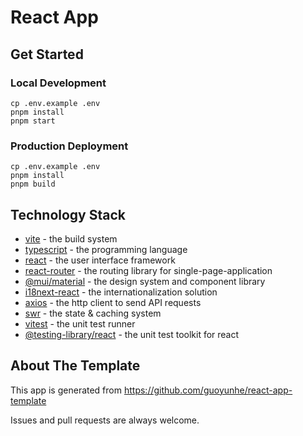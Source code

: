 # React App

## Get Started

### Local Development

```
cp .env.example .env
pnpm install
pnpm start
```

### Production Deployment

```
cp .env.example .env
pnpm install
pnpm build
```

## Technology Stack

- [vite](https://vitejs.dev/) - the build system
- [typescript](https://typescriptlang.org/) - the programming language
- [react](https://reactjs.org/) - the user interface framework
- [react-router](https://reactrouter.com/) - the routing library for single-page-application
- [@mui/material](https://mui.com/) - the design system and component library
- [i18next-react](https://react.i18next.com/) - the internationalization solution
- [axios](https://axios-http.com/) - the http client to send API requests
- [swr](https://swr.vercel.app/) - the state & caching system
- [vitest](https://vitest.dev/) - the unit test runner
- [@testing-library/react](https://testing-library.com/) - the unit test toolkit for react

## About The Template

This app is generated from https://github.com/guoyunhe/react-app-template

Issues and pull requests are always welcome.
